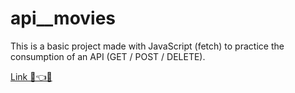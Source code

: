 # api__movies

This is a basic project made with JavaScript (fetch) to practice the consumption of an API (GET / POST / DELETE).

[Link 👀👈🔥](https://alevroses.github.io/api__movies/)
